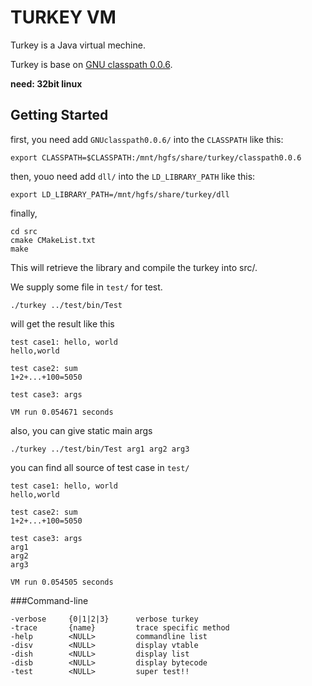TURKEY VM
=================

Turkey is a Java virtual mechine. 

Turkey is base on [GNU classpath 0.0.6](http://savannah.gnu.org/forum/forum.php?forum_id=2466).

**need: 32bit linux**

## Getting Started
first, you need add `GNUclasspath0.0.6/` into the `CLASSPATH` like this:

	export CLASSPATH=$CLASSPATH:/mnt/hgfs/share/turkey/classpath0.0.6

then, youo need add `dll/` into the `LD_LIBRARY_PATH` like this:

	export LD_LIBRARY_PATH=/mnt/hgfs/share/turkey/dll

finally, 

	cd src
	cmake CMakeList.txt
	make

This will retrieve the library and compile the turkey into src/.


We supply some file in `test/` for test.

	./turkey ../test/bin/Test

will get the result like this

	test case1: hello, world
	hello,world

	test case2: sum
	1+2+...+100=5050

	test case3: args

	VM run 0.054671 seconds

also, you can give static main args 

	./turkey ../test/bin/Test arg1 arg2 arg3

you can find all source of test case in `test/`

	test case1: hello, world
	hello,world

	test case2: sum
	1+2+...+100=5050

	test case3: args
	arg1
	arg2
	arg3

	VM run 0.054505 seconds

###Command-line

	-verbose     {0|1|2|3}      verbose turkey
  	-trace       {name}         trace specific method
  	-help        <NULL>         commandline list
  	-disv        <NULL>         display vtable
  	-dish        <NULL>         display list
  	-disb        <NULL>         display bytecode
  	-test        <NULL>         super test!!



